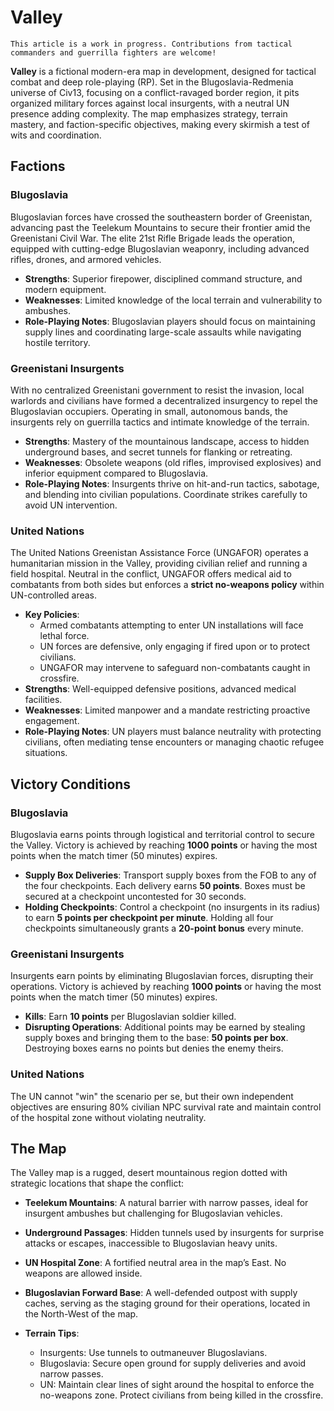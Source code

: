 # Valley

```admonish note
This article is a work in progress. Contributions from tactical commanders and guerrilla fighters are welcome!
```

**Valley** is a fictional modern-era map in development, designed for tactical combat and deep role-playing (RP). Set in the Blugoslavia-Redmenia universe of Civ13, focusing on a conflict-ravaged border region, it pits organized military forces against local insurgents, with a neutral UN presence adding complexity. The map emphasizes strategy, terrain mastery, and faction-specific objectives, making every skirmish a test of wits and coordination.

## Factions

### Blugoslavia

Blugoslavian forces have crossed the southeastern border of Greenistan, advancing past the Teelekum Mountains to secure their frontier amid the Greenistani Civil War. The elite 21st Rifle Brigade leads the operation, equipped with cutting-edge Blugoslavian weaponry, including advanced rifles, drones, and armored vehicles.

-   **Strengths**: Superior firepower, disciplined command structure, and modern equipment.
-   **Weaknesses**: Limited knowledge of the local terrain and vulnerability to ambushes.
-   **Role-Playing Notes**: Blugoslavian players should focus on maintaining supply lines and coordinating large-scale assaults while navigating hostile territory.

### Greenistani Insurgents

With no centralized Greenistani government to resist the invasion, local warlords and civilians have formed a decentralized insurgency to repel the Blugoslavian occupiers. Operating in small, autonomous bands, the insurgents rely on guerrilla tactics and intimate knowledge of the terrain.

-   **Strengths**: Mastery of the mountainous landscape, access to hidden underground bases, and secret tunnels for flanking or retreating.
-   **Weaknesses**: Obsolete weapons (old rifles, improvised explosives) and inferior equipment compared to Blugoslavia.
-   **Role-Playing Notes**: Insurgents thrive on hit-and-run tactics, sabotage, and blending into civilian populations. Coordinate strikes carefully to avoid UN intervention.

### United Nations

The United Nations Greenistan Assistance Force (UNGAFOR) operates a humanitarian mission in the Valley, providing civilian relief and running a field hospital. Neutral in the conflict, UNGAFOR offers medical aid to combatants from both sides but enforces a **strict no-weapons policy** within UN-controlled areas.

-   **Key Policies**:
    -   Armed combatants attempting to enter UN installations will face lethal force.
    -   UN forces are defensive, only engaging if fired upon or to protect civilians.
    -   UNGAFOR may intervene to safeguard non-combatants caught in crossfire.
-   **Strengths**: Well-equipped defensive positions, advanced medical facilities.
-   **Weaknesses**: Limited manpower and a mandate restricting proactive engagement.
-   **Role-Playing Notes**: UN players must balance neutrality with protecting civilians, often mediating tense encounters or managing chaotic refugee situations.

## Victory Conditions

### Blugoslavia

Blugoslavia earns points through logistical and territorial control to secure the Valley. Victory is achieved by reaching **1000 points** or having the most points when the match timer (50 minutes) expires.

-   **Supply Box Deliveries**: Transport supply boxes from the FOB to any of the four checkpoints. Each delivery earns **50 points**. Boxes must be secured at a checkpoint uncontested for 30 seconds.
-   **Holding Checkpoints**: Control a checkpoint (no insurgents in its radius) to earn **5 points per checkpoint per minute**. Holding all four checkpoints simultaneously grants a **20-point bonus** every minute.

### Greenistani Insurgents

Insurgents earn points by eliminating Blugoslavian forces, disrupting their operations. Victory is achieved by reaching **1000 points** or having the most points when the match timer (50 minutes) expires.

-   **Kills**: Earn **10 points** per Blugoslavian soldier killed.
-   **Disrupting Operations**: Additional points may be earned by stealing supply boxes and bringing them to the base: **50 points per box**. Destroying boxes earns no points but denies the enemy theirs.

### United Nations

The UN cannot "win" the scenario per se, but their own independent objectives are ensuring 80% civilian NPC survival rate and maintain control of the hospital zone without violating neutrality.

## The Map

The Valley map is a rugged, desert mountainous region dotted with strategic locations that shape the conflict:

-   **Teelekum Mountains**: A natural barrier with narrow passes, ideal for insurgent ambushes but challenging for Blugoslavian vehicles.
-   **Underground Passages**: Hidden tunnels used by insurgents for surprise attacks or escapes, inaccessible to Blugoslavian heavy units.
-   **UN Hospital Zone**: A fortified neutral area in the map’s East. No weapons are allowed inside.
-   **Blugoslavian Forward Base**: A well-defended outpost with supply caches, serving as the staging ground for their operations, located in the North-West of the map.

-   **Terrain Tips**:
    -   Insurgents: Use tunnels to outmaneuver Blugoslavians.
    -   Blugoslavia: Secure open ground for supply deliveries and avoid narrow passes.
    -   UN: Maintain clear lines of sight around the hospital to enforce the no-weapons zone. Protect civilians from being killed in the crossfire.
